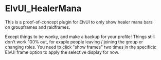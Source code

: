# ElvUI_HealerMana
This is a proof-of-concept plugin for ElvUI to only show healer mana bars on groupframes and raidframes.

Except things to be wonky, and make a backup for your profile! Things still don't work 100% out, for exaple people leaving / joining the group or changing roles. You need to click "show frames" two times in the specificic ElvUI frame option to apply the selective display for now.